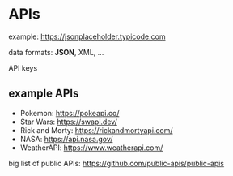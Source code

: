 # APIs

example: https://jsonplaceholder.typicode.com

data formats: **JSON**, XML, ...

API keys

## example APIs

- Pokemon: https://pokeapi.co/
- Star Wars: https://swapi.dev/
- Rick and Morty: https://rickandmortyapi.com/
- NASA: https://api.nasa.gov/
- WeatherAPI: https://www.weatherapi.com/

big list of public APIs: https://github.com/public-apis/public-apis
